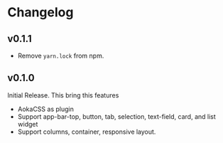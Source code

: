 # Changelog

## v0.1.1

- Remove `yarn.lock` from npm.

## v0.1.0

Initial Release. This bring this features

- AokaCSS as plugin
- Support app-bar-top, button, tab, selection, text-field, card, and list widget
- Support columns, container, responsive layout.
